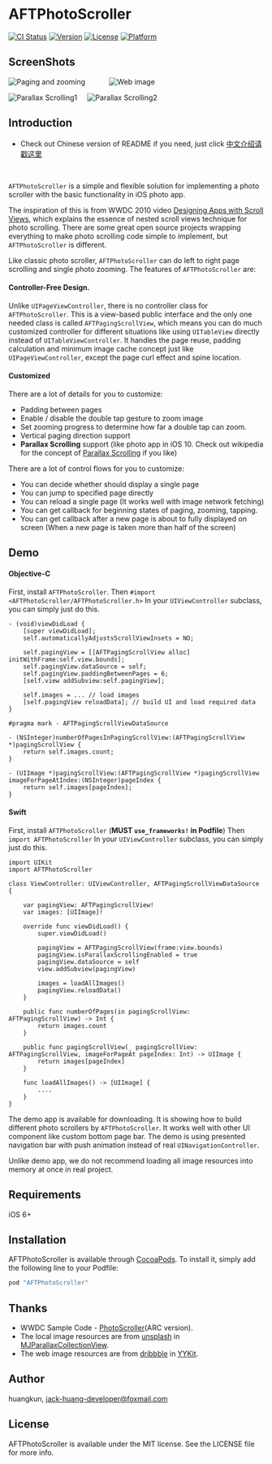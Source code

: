 # AFTPhotoScroller

[![CI Status](http://img.shields.io/travis/huangkun/AFTPhotoScroller.svg?style=flat)](https://travis-ci.org/huangkun/AFTPhotoScroller)
[![Version](https://img.shields.io/cocoapods/v/AFTPhotoScroller.svg?style=flat)](http://cocoapods.org/pods/AFTPhotoScroller)
[![License](https://img.shields.io/cocoapods/l/AFTPhotoScroller.svg?style=flat)](http://cocoapods.org/pods/AFTPhotoScroller)
[![Platform](https://img.shields.io/cocoapods/p/AFTPhotoScroller.svg?style=flat)](http://cocoapods.org/pods/AFTPhotoScroller)

## ScreenShots

![Paging and zooming](https://github.com/huang-kun/AFTPhotoScroller/blob/master/video1.gif) &nbsp;&nbsp;&nbsp;&nbsp;&nbsp;&nbsp;&nbsp;&nbsp;&nbsp;&nbsp; ![Web image](https://github.com/huang-kun/AFTPhotoScroller/blob/master/video2.gif) 


![Parallax Scrolling1](https://github.com/huang-kun/AFTPhotoScroller/blob/master/video3.gif)&nbsp;&nbsp;&nbsp;&nbsp;&nbsp;![Parallax Scrolling2](https://github.com/huang-kun/AFTPhotoScroller/blob/master/video4.gif)

## Introduction

- Check out Chinese version of README if you need, just click [中文介绍请戳这里](https://github.com/huang-kun/AFTPhotoScroller/blob/master/README_CN.md)

<br />

`AFTPhotoScroller` is a simple and flexible solution for implementing a photo scroller with the basic functionality in iOS photo app. 

The inspiration of this is from WWDC 2010 video [Designing Apps with Scroll Views](https://developer.apple.com/videos/play/wwdc2010/104/), which explains the essence of nested scroll views technique for photo scrolling. There are some great open source projects wrapping everything to make photo scrolling code simple to implement, but `AFTPhotoScroller` is different.

Like classic photo scroller, `AFTPhotoScroller` can do left to right page scrolling and single photo zooming. The features of `AFTPhotoScroller` are:

#### Controller-Free Design. 

Unlike `UIPageViewController`, there is no controller class for `AFTPhotoScroller`. This is a view-based public interface and the only one needed class is called `AFTPagingScrollView`, which means you can do much customized controller for different situations like using `UITableView` directly instead of `UITableViewController`. It handles the page reuse, padding calculation and minimum image cache concept just like `UIPageViewController`, except the page curl effect and spine location.

#### Customized

There are a lot of details for you to customize:

- Padding between pages
- Enable / disable the double tap gesture to zoom image
- Set zooming progress to determine how far a double tap can zoom.
- Vertical paging direction support
- **Parallax Scrolling** support (like photo app in iOS 10. Check out wikipedia for the concept of [Parallax Scrolling](https://en.wikipedia.org/wiki/Parallax_scrolling) if you like)

There are a lot of control flows for you to customize:

- You can decide whether should display a single page 
- You can jump to specified page directly
- You can reload a single page (It works well with image network fetching)
- You can get callback for beginning states of paging, zooming, tapping. 
- You can get callback after a new page is about to fully displayed on screen (When a new page is taken more than half of the screen)

## Demo

#### Objective-C

First, install `AFTPhotoScroller`.
Then `#import <AFTPhotoScroller/AFTPhotoScroller.h>`
In your `UIViewController` subclass, you can simply just do this.

```
- (void)viewDidLoad {
    [super viewDidLoad];
    self.automaticallyAdjustsScrollViewInsets = NO;
    
    self.pagingView = [[AFTPagingScrollView alloc] initWithFrame:self.view.bounds];
    self.pagingView.dataSource = self;
    self.pagingView.paddingBetweenPages = 6;
    [self.view addSubview:self.pagingView];
    
    self.images = ... // load images
    [self.pagingView reloadData]; // build UI and load required data
}

#pragma mark - AFTPagingScrollViewDataSource

- (NSInteger)numberOfPagesInPagingScrollView:(AFTPagingScrollView *)pagingScrollView {
    return self.images.count;
}

- (UIImage *)pagingScrollView:(AFTPagingScrollView *)pagingScrollView imageForPageAtIndex:(NSInteger)pageIndex {
    return self.images[pageIndex];
}
```

#### Swift

First, install `AFTPhotoScroller` (**MUST `use_frameworks!` in Podfile**)
Then `import AFTPhotoScroller`
In your `UIViewController` subclass, you can simply just do this.

```
import UIKit
import AFTPhotoScroller

class ViewController: UIViewController, AFTPagingScrollViewDataSource {
    
    var pagingView: AFTPagingScrollView!
    var images: [UIImage]!

    override func viewDidLoad() {
        super.viewDidLoad()
        
        pagingView = AFTPagingScrollView(frame:view.bounds)
        pagingView.isParallaxScrollingEnabled = true
        pagingView.dataSource = self
        view.addSubview(pagingView)
        
        images = loadAllImages()
        pagingView.reloadData()
    }

    public func numberOfPages(in pagingScrollView: AFTPagingScrollView) -> Int {
        return images.count
    }
    
    public func pagingScrollView(_ pagingScrollView: AFTPagingScrollView, imageForPageAt pageIndex: Int) -> UIImage {
        return images[pageIndex]
    }

    func loadAllImages() -> [UIImage] {
        ....
    }
}
```

The demo app is available for downloading. It is showing how to build different photo scrollers by `AFTPhotoScroller`. It works well with other UI component like custom bottom page bar. The demo is using presented navigation bar with push animation instead of real `UINavigationController`.

Unlike demo app, we do not recommend loading all image resources into memory at once in real project.

## Requirements

iOS 6+ 

## Installation

AFTPhotoScroller is available through [CocoaPods](http://cocoapods.org). To install
it, simply add the following line to your Podfile:

```ruby
pod "AFTPhotoScroller"
```

## Thanks

- WWDC Sample Code - [PhotoScroller](https://github.com/robertwalker/PhotoScroller)(ARC version).
- The local image resources are from [unsplash](http://unsplash.com) in [MJParallaxCollectionView](https://github.com/mayuur/MJParallaxCollectionView).
- The web image resources are from [dribbble](https://dribbble.com/snootyfox) in [YYKit](https://github.com/ibireme/YYKit).

## Author

huangkun, jack-huang-developer@foxmail.com

## License

AFTPhotoScroller is available under the MIT license. See the LICENSE file for more info.


